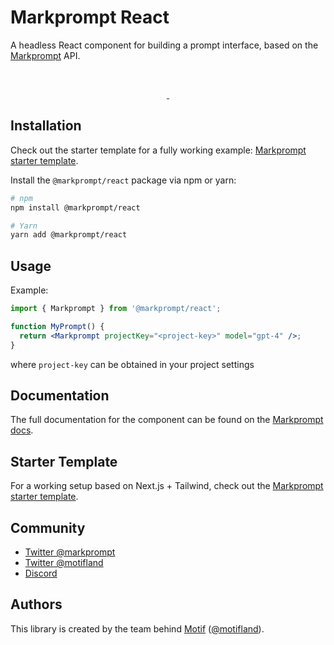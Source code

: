 # Markprompt React

A headless React component for building a prompt interface, based on the [Markprompt](https://markprompt.com) API.

<br />
<p align="center">
  <a aria-label="NPM version" href="https://www.npmjs.com/package/markprompt">
    <img alt="" src="https://badgen.net/npm/v/markprompt">
  </a>
  <a aria-label="License" href="https://github.com/motifland/markprompt/blob/main/LICENSE">
    <img alt="" src="https://badgen.net/npm/license/markprompt">
  </a>
</p>

## Installation

Check out the starter template for a fully working example: [Markprompt starter template](href="https://github.com/motifland/markprompt-starter-template).

Install the `@markprompt/react` package via npm or yarn:

```sh
# npm
npm install @markprompt/react

# Yarn
yarn add @markprompt/react
```

## Usage

Example:

```jsx
import { Markprompt } from '@markprompt/react';

function MyPrompt() {
  return <Markprompt projectKey="<project-key>" model="gpt-4" />;
}
```

where `project-key` can be obtained in your project settings

## Documentation

The full documentation for the component can be found on the [Markprompt docs](https://markprompt.com/docs#web-component).

## Starter Template

For a working setup based on Next.js + Tailwind, check out the [Markprompt starter template](https://github.com/motifland/markprompt-starter-template).

## Community

- [Twitter @markprompt](https://twitter.com/markprompt)
- [Twitter @motifland](https://twitter.com/motifland)
- [Discord](https://discord.gg/MBMh4apz6X)

## Authors

This library is created by the team behind [Motif](https://motif.land)
([@motifland](https://twitter.com/motifland)).
